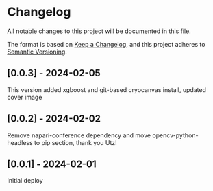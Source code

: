# Changelog
All notable changes to this project will be documented in this file.

The format is based on [Keep a Changelog](https://keepachangelog.com/en/1.0.0/),
and this project adheres to [Semantic Versioning](https://semver.org/spec/v2.0.0.html).

## [0.0.3] - 2024-02-05
This version added xgboost and git-based cryocanvas install, updated cover image

## [0.0.2] - 2024-02-02
Remove napari-conference dependency and move opencv-python-headless to pip section, thank you Utz!

## [0.0.1] - 2024-02-01
Initial deploy
